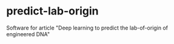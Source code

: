 # predict-lab-origin
Software for article "Deep learning to predict the lab-of-origin of engineered DNA"
